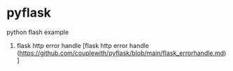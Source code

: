 # pyflask
python flash example



  1. flask http error handle
      [flask http error handle (https://github.com/couplewith/pyflask/blob/main/flask_errorhandle.md)]


